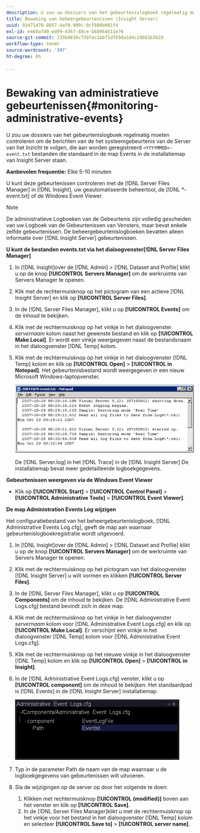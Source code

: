 ```yaml
---
description: U zou uw dossiers van het gebeurtenislogboek regelmatig moeten controleren om de berichten van de het systeemgebeurtenis van de Server van het Inzicht te volgen, die aan worden geregistreerd <yyyymmdd>-event.txt bestanden die standaard in de map Events in de installatiemap van Insight Server staan.
title: Bewaking van beheergebeurtenissen (Insight Server)
uuid: 92d71478-0857-4af8-909c-0cf800b081f4
exl-id: e468a7d0-ed09-4367-88ce-b68964511e76
source-git-commit: 235b8816c7397ac1ab71df650a1d4c2d681b3b2d
workflow-type: tm+mt
source-wordcount: '397'
ht-degree: 0%

---
```


# Bewaking van administratieve gebeurtenissen{#monitoring-administrative-events}

U zou uw dossiers van het gebeurtenislogboek regelmatig moeten controleren om de berichten van de het systeemgebeurtenis van de Server van het Inzicht te volgen, die aan worden geregistreerd `<YYYYMMDD>-event.txt` bestanden die standaard in de map Events in de installatiemap van Insight Server staan.

**Aanbevolen frequentie:** Elke 5-10 minuten

U kunt deze gebeurtenissen controleren met de [!DNL Server Files Manager] in [!DNL Insight], uw geautomatiseerde beheertool, de [!DNL *-event.txt] of de Windows Event Viewer.

>[!NOTE]
>
>De administratieve Logboeken van de Gebeurtenis zijn volledig gescheiden van uw Logboek van de Gebeurtenissen van Vensters, maar bevat enkele zelfde gebeurtenissen. De beheergebeurtenislogboeken bevatten alleen informatie over [!DNL Insight Server] gebeurtenissen.

**U kunt de bestanden events.txt via het dialoogvenster[!DNL Server Files Manager]**

1. In [!DNL Insight]over de [!DNL Admin] > [!DNL Dataset and Profile] klikt u op de knop **[!UICONTROL Servers Manager]** om de werkruimte van Servers Manager te openen.
1. Klik met de rechtermuisknop op het pictogram van een actieve [!DNL Insight Server] en klik op **[!UICONTROL Server Files]**.
1. In de [!DNL Server Files Manager], klikt u op **[!UICONTROL Events]** om de inhoud te bekijken.
1. Klik met de rechtermuisknop op het vinkje in het dialoogvenster *servernaam* kolom naast het gewenste bestand en klik op **[!UICONTROL Make Local]**. Er wordt een vinkje weergegeven naast de bestandsnaam in het dialoogvenster [!DNL Temp] kolom.
1. Klik met de rechtermuisknop op het vinkje in het dialoogvenster [!DNL Temp] kolom en klik op **[!UICONTROL Open]** > **[!UICONTROL in Notepad]**. Het gebeurtenisbestand wordt weergegeven in een nieuw Microsoft Windows-laptopvenster.

   ![Stapinfo](assets/vis_FileManager_eventfile.png)

   De [!DNL Server.log] in het [!DNL Trace] in de [!DNL Insight Server] De installatiemap bevat meer gedetailleerde logboekgegevens.

**Gebeurtenissen weergeven via de Windows Event Viewer**

* Klik op **[!UICONTROL Start]** > **[!UICONTROL Control Panel]** > **[!UICONTROL Administrative Tools]** > **[!UICONTROL Event Viewer]**.

**De map Administration Events Log wijzigen**

Het configuratiebestand van het beheergebeurtenislogboek, [!DNL Administrative Events Log.cfg], geeft de map aan waarnaar gebeurtenislogboekregistratie wordt uitgevoerd.

1. In [!DNL Insight]over de [!DNL Admin] > [!DNL Dataset and Profile] klikt u op de knop **[!UICONTROL Servers Manager]** om de werkruimte van Servers Manager te openen.

1. Klik met de rechtermuisknop op het pictogram van het dialoogvenster [!DNL Insight Server] u wilt vormen en klikken **[!UICONTROL Server Files]**.

1. In de [!DNL Server Files Manager], klikt u op **[!UICONTROL Components]** om de inhoud te bekijken. De [!DNL Administrative Event Logs.cfg] bestand bevindt zich in deze map.

1. Klik met de rechtermuisknop op het vinkje in het dialoogvenster *servernaam* kolom voor [!DNL Administrative Event Logs.cfg] en klik op **[!UICONTROL Make Local]**. Er verschijnt een vinkje in het dialoogvenster [!DNL Temp] kolom voor [!DNL Administrative Event Logs.cfg].

1. Klik met de rechtermuisknop op het nieuwe vinkje in het dialoogvenster [!DNL Temp] kolom en klik op **[!UICONTROL Open]** > **[!UICONTROL in Insight]**.

1. In de [!DNL Administrative Event Logs.cfg] venster, klikt u op **[!UICONTROL component]** om de inhoud te bekijken. Het standaardpad is [!DNL Events] in de [!DNL Insight Server] installatiemap.

   ![](assets/cfg_adminevents_examplevalues.png)

1. Typ in de parameter Path de naam van de map waarnaar u de logboekgegevens van gebeurtenissen wilt uitvoeren.
1. Sla de wijzigingen op de server op door het volgende te doen:

   1. Klikken met rechtermuisknop **[!UICONTROL (modified)]** boven aan het venster en klik op **[!UICONTROL Save]**.
   1. In de [!DNL Server Files Manager]klikt u met de rechtermuisknop op het vinkje voor het bestand in het dialoogvenster [!DNL Temp] kolom en selecteer **[!UICONTROL Save to]** > **[!UICONTROL server name]**.

